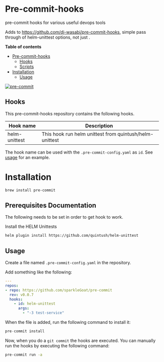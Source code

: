 # Pre-commit-hooks

pre-commit hooks for various useful devops tools

Adds to https://github.com/dj-wasabi/pre-commit-hooks, simple pass through of helm-unittest options, not just .

**Table of contents**
<!--TOC-->

- [Pre-commit-hooks](#pre-commit-hooks)
  - [Hooks](#hooks)
  - [Scripts](#scripts)
- [Installation](#installation)
  - [Usage](#usage)

<!--TOC-->

[![pre-commit](https://img.shields.io/badge/pre--commit-enabled-brightgreen?logo=pre-commit&logoColor=white)](https://github.com/sparkleGoat/pre-commit)

## Hooks

This pre-commit-hooks repository contains the following hooks.

| Hook name     | Description |
|---------------|------------|
|helm-unittest|This hook run helm unittest from quintush/helm-unittest|

The hook name can be used with the `.pre-commit-config.yaml` as `id`. See [usage](#usage) for an example.

# Installation

```sh
brew install pre-commit
```

## Prerequisites Documentation

The following needs to be set in order to get hook to work.

Install the HELM Unittests
```sh
helm plugin install https://github.com/quintush/helm-unittest
```

## Usage

Create a file named `.pre-commit-config.yaml` in the repository.

Add something like the following:

```yaml
---
repos:
- repo: https://github.com/sparkleGoat/pre-commit
  rev: v0.0.7
  hooks:
    - id: helm-unittest
      args:
        - "-3 test-service"
```

When the file is added, run the following command to install it:

```s
pre-commit install
```

Now, when you do a `git commit` the hooks are executed. You can manually run the hooks by executing the following command:

```sh
pre-commit run -a
```

